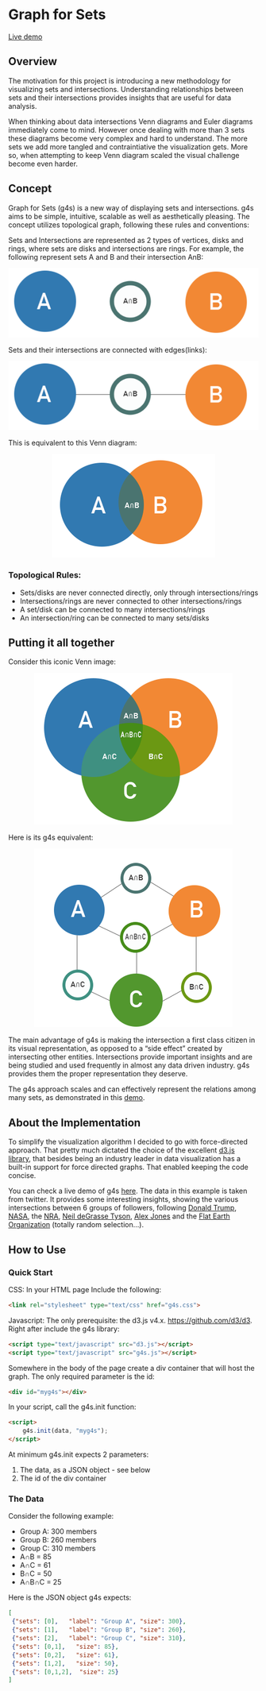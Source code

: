 # Graph for Sets

[Live demo](https://kirdan.github.io/)

## Overview
The motivation for this project is introducing a new methodology for visualizing sets and intersections. Understanding relationships between sets and their intersections provides insights that are useful for data analysis.

When thinking about data intersections Venn diagrams and Euler diagrams immediately come to mind. However once dealing with more than 3 sets these diagrams become very complex and hard to understand. The more sets we add more tangled and contraintiative the visualization gets. More so, when attempting to keep Venn diagram scaled the visual challenge become even harder.

## Concept

Graph for Sets (g4s) is a new way of displaying sets and intersections. g4s aims to be simple, intuitive, scalable as well as aesthetically pleasing. The concept utilizes topological graph, following these rules and conventions:

Sets and Intersections are represented as 2 types of vertices, disks and rings, where sets are disks and intersections are rings. For example, the following represent sets A and B and their intersection AnB:
<p align="center">
 <img src="https://github.com/Kirdan/kirdan.github.io/blob/master/AnB.png">
</p>
Sets and their intersections are connected with edges(links):
<p align="center">
 <img src="https://github.com/Kirdan/kirdan.github.io/blob/master/AnB_linked.png">
</p>
This is equivalent to this Venn diagram:
<p align="center">
 <img src="https://github.com/Kirdan/kirdan.github.io/blob/master/venn_AnB.png">
</p>




### Topological Rules:
* Sets/disks are never connected directly, only through intersections/rings
* Intersections/rings are never connected to other intersections/rings
* A set/disk can be connected to many intersections/rings
* An intersection/ring can be connected to many sets/disks

## Putting it all together

Consider this iconic Venn image:
<p align="center">
 <img src="https://github.com/Kirdan/kirdan.github.io/blob/master/venn.png">
</p>
Here is its g4s equivalent:
<p align="center">
<img src="https://github.com/Kirdan/kirdan.github.io/blob/master/g4s.png">
 </p>
The main advantage of g4s is making the intersection a first class citizen in its visual representation, as opposed to a “side effect” created by intersecting other entities. Intersections provide important insights and are being studied and used frequently in almost any data driven industry. g4s provides them the proper representation they deserve.

The g4s approach scales and can effectively represent the relations among many sets, as demonstrated in this [demo](https://kirdan.github.io/).

## About the Implementation
To simplify the visualization algorithm I decided to go with force-directed approach. That pretty much dictated the choice of the excellent [d3.js library](http://d3js.org), that besides being an industry leader in data visualization has a built-in support for force directed graphs. That enabled keeping the code concise.

You can check a live demo of g4s [here](https://kirdan.github.io/). The data in this example is taken from twitter. It provides some interesting insights, showing the various intersections between 6 groups of followers, following [Donald Trump](https://twitter.com/realDonaldTrump), [NASA](https://twitter.com/nasa), the [NRA](https://twitter.com/nra), [Neil deGrasse Tyson](https://twitter.com/neiltyson), [Alex Jones](https://twitter.com/realalexjones) and the [Flat Earth Organization](https://twitter.com/FlatEarthOrg) (totally random selection…).

## How to Use

### Quick Start

CSS: In your HTML page Include the following:

```html
<link rel="stylesheet" type="text/css" href="g4s.css">
```
Javascript:
The only prerequisite: the d3.js v4.x. https://github.com/d3/d3. Right after include the g4s library:

```HTML
<script type="text/javascript" src="d3.js"></script>
<script type="text/javascript" src="g4s.js"></script>
```

Somewhere in the body of the page create a div container that will host the graph. The only required parameter is the id:

```HTML
<div id="myg4s"></div>
```

In your script, call the g4s.init function:

```HTML
<script>
    g4s.init(data, "myg4s");
</script>
```

At minimum g4s.init expects 2 parameters:
1. The data, as a JSON object - see below
2. The id of the div container

### The Data

Consider the following example:

* Group A: 300 members
* Group B: 260 members
* Group C: 310 members
* A&cap;B = 85
* A&cap;C = 61
* B&cap;C = 50
* A&cap;B&cap;C = 25

Here is the JSON object g4s expects:

```json
[
 {"sets": [0],   "label": "Group A", "size": 300},
 {"sets": [1],   "label": "Group B", "size": 260},
 {"sets": [2],   "label": "Group C", "size": 310},
 {"sets": [0,1],   "size": 85},
 {"sets": [0,2],   "size": 61},
 {"sets": [1,2],   "size": 50},
 {"sets": [0,1,2],  "size": 25}
]
```
